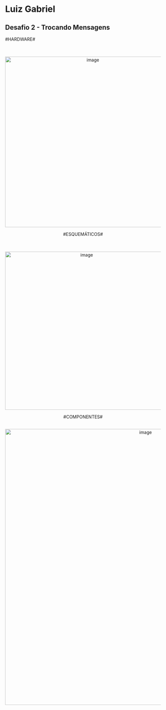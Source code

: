 # Luiz Gabriel
## Desafio 2 - Trocando Mensagens

#HARDWARE#

<br>
<br>
<div align="center">
<img width="552" alt="image" src="https://user-images.githubusercontent.com/95361199/170372869-797ac833-1fe6-4d9b-b721-7c0919daf3eb.png">
  
#ESQUEMÁTICOS#
  
<br>
<br>
<div align="center">
<img width="512" alt="image" src="https://user-images.githubusercontent.com/95361199/170374449-f42fa3eb-f3c3-4ab0-ad7a-ad18c953cc74.png">

#COMPONENTES#
<br>
<br>
<div align="center">
<img width="893" alt="image" src="https://user-images.githubusercontent.com/95361199/170374523-fa1104c6-f52f-446c-8d46-e3e759f75582.png">
